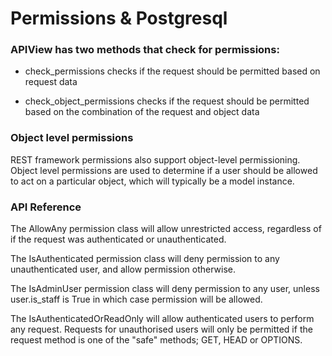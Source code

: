 # Permissions & Postgresql

### APIView has two methods that check for permissions:

* check_permissions checks if the request should be permitted based on request data

* check_object_permissions checks if the request should be permitted based on the combination of the request and object data

### Object level permissions

REST framework permissions also support object-level permissioning. Object level permissions are used to determine if a user should be allowed to act on a particular object, which will typically be a model instance.

### API Reference



The AllowAny permission class will allow unrestricted access, regardless of if the request was authenticated or unauthenticated.

The IsAuthenticated permission class will deny permission to any unauthenticated user, and allow permission otherwise.

The IsAdminUser permission class will deny permission to any user, unless user.is_staff is True in which case permission will be allowed.

The IsAuthenticatedOrReadOnly will allow authenticated users to perform any request. Requests for unauthorised users will only be permitted if the request method is one of the "safe" methods; GET, HEAD or OPTIONS.

